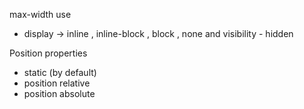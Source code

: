 max-width use

- display -> inline
  , inline-block , block , none and visibility - hidden

Position properties

- static (by default)
- position relative
- position absolute
